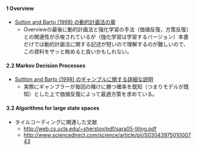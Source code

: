 #### 1 Overview
- [Sutton and Barto (1998) の動的計画法の章](http://webdocs.cs.ualberta.ca/~sutton/book/4/node1.html)
  - Overviewの最後に動的計画法と強化学習の手法（価値反復，方策反復）との関連性が示唆されているが（強化学習は学習するバージョン）本書だけでは動的計画法に関する記述が短いので理解するのが難しいので、この資料をザッと眺めると良いかもしれない。

#### 2.2 Markov Decision Processes
- [Suttton and Barto (1998) のギャンブルに関する詳細な説明](http://webdocs.cs.ualberta.ca/~sutton/book/4/node5.html#SECTION00140000000000000000)
  - 実際にギャンブラーが毎回の賭けに勝つ確率を既知（つまりモデルが既知）とした上で価値反復によって最適方策を求めている。

#### 3.2 Algorithms for large state spaces

- タイルコーディングに関連した文献
  - http://web.cs.ucla.edu/~sherstov/pdf/sara05-tiling.pdf
  - http://www.sciencedirect.com/science/article/pii/S0304397501000743
